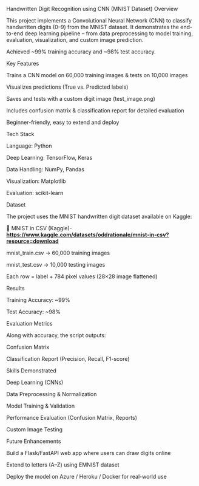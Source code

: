 Handwritten Digit Recognition using CNN (MNIST Dataset)
Overview

This project implements a Convolutional Neural Network (CNN) to classify handwritten digits (0–9) from the MNIST dataset.
It demonstrates the end-to-end deep learning pipeline – from data preprocessing to model training, evaluation, visualization, and custom image prediction.

Achieved ~99% training accuracy and ~98% test accuracy.

 Key Features

Trains a CNN model on 60,000 training images & tests on 10,000 images

Visualizes predictions (True vs. Predicted labels)

Saves and tests with a custom digit image (test_image.png)

Includes confusion matrix & classification report for detailed evaluation

Beginner-friendly, easy to extend and deploy

Tech Stack

Language: Python 

Deep Learning: TensorFlow, Keras

Data Handling: NumPy, Pandas

Visualization: Matplotlib

Evaluation: scikit-learn


Dataset

The project uses the MNIST handwritten digit dataset available on Kaggle:

🔗 MNIST in CSV (Kaggle)-**https://www.kaggle.com/datasets/oddrationale/mnist-in-csv?resource=download**

mnist_train.csv → 60,000 training images

mnist_test.csv → 10,000 testing images

Each row = label + 784 pixel values (28×28 image flattened)

Results

Training Accuracy: ~99%

Test Accuracy: ~98%


Evaluation Metrics

Along with accuracy, the script outputs:

Confusion Matrix

Classification Report (Precision, Recall, F1-score)

Skills Demonstrated

Deep Learning (CNNs)

Data Preprocessing & Normalization

Model Training & Validation

Performance Evaluation (Confusion Matrix, Reports)

Custom Image Testing


Future Enhancements

Build a Flask/FastAPI web app where users can draw digits online

Extend to letters (A–Z) using EMNIST dataset

Deploy the model on Azure / Heroku / Docker for real-world use


